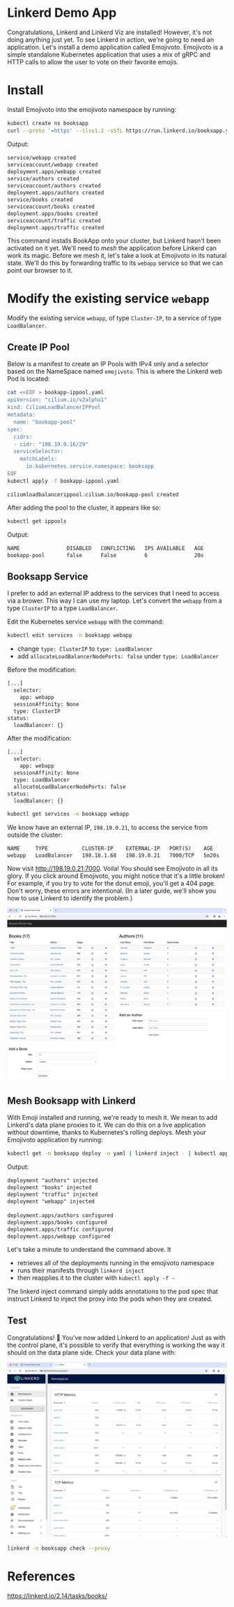 # Linkerd Demo App
Congratulations, Linkerd and Linkerd Viz are installed! However, it's not doing anything just yet. To see Linkerd in action, we're going to need an application. Let's install a demo application called Emojivoto. Emojivoto is a simple standalone Kubernetes application that uses a mix of gRPC and HTTP calls to allow the user to vote on their favorite emojis.

# Install
Install Emojivoto into the emojivoto namespace by running:
```sh
kubectl create ns booksapp
curl --proto '=https' --tlsv1.2 -sSfL https://run.linkerd.io/booksapp.yml | kubectl -n booksapp apply -f -
```

Output:
```
service/webapp created
serviceaccount/webapp created
deployment.apps/webapp created
service/authors created
serviceaccount/authors created
deployment.apps/authors created
service/books created
serviceaccount/books created
deployment.apps/books created
serviceaccount/traffic created
deployment.apps/traffic created
```

This command installs BookApp onto your cluster, but Linkerd hasn't been activated on it yet. We'll need to *mesh* the application before Linkerd can work its magic. Before we mesh it, let's take a look at Emojivoto in its natural state. We'll do this by forwarding traffic to its `webapp` service so that we can point our browser to it.

# Modify the existing service `webapp`
Modify the existing service `webapp`, of type `Cluster-IP`, to a service of type `LoadBalancer`.

## Create IP Pool
Below is a manifest to create an IP Pools with IPv4 only and a selector based on the NameSpace named `emojivoto`. This is where the Linkerd web Pod is located:
```sh
cat <<EOF > bookapp-ippool.yaml
apiVersion: "cilium.io/v2alpha1"
kind: CiliumLoadBalancerIPPool
metadata:
  name: "bookapp-pool"
spec:
  cidrs:
  - cidr: "198.19.0.16/29"
  serviceSelector:
    matchLabels:
      io.kubernetes.service.namespace: booksapp
EOF
kubectl apply -f bookapp-ippool.yaml
```

```
ciliumloadbalancerippool.cilium.io/bookapp-pool created
```

After adding the pool to the cluster, it appears like so:
```sh
kubectl get ippools
```

Output:
```
NAME               DISABLED   CONFLICTING   IPS AVAILABLE   AGE
bookapp-pool       false      False         6               20s
```

## Booksapp Service
I prefer to add an external IP address to the services that I need to access via a brower. This way I can use my laptop. Let's convert the `webapp` from a type `ClusterIP` to a type `LoadBalancer`.

Edit the Kubernetes service `webapp` with the command:
```sh
kubectl edit services -n booksapp webapp
```

- change `type: ClusterIP` to `type: LoadBalancer`
- add `allocateLoadBalancerNodePorts: false` under `type: LoadBalancer`

Before the modification:
```
[...]
  selector:
    app: webapp
  sessionAffinity: None
  type: ClusterIP
status:
  loadBalancer: {}
```

After the modification:
```
[...]
  selector:
    app: webapp
  sessionAffinity: None
  type: LoadBalancer
  allocateLoadBalancerNodePorts: false
status:
  loadBalancer: {}
```

```sh
kubectl get services -n booksapp webapp
```

We know have an external IP, `198.19.0.21`, to access the service from outside the cluster:
```
NAME     TYPE           CLUSTER-IP    EXTERNAL-IP   PORT(S)    AGE
webapp   LoadBalancer   198.18.1.68   198.19.0.21   7000/TCP   5m20s
```

Now visit http://198.19.0.21:7000. Voila! You should see Emojivoto in all its glory. If you click around Emojivoto, you might notice that it's a little broken! For example, if you try to vote for the donut emoji, you'll get a 404 page. Don't worry, these errors are intentional. (In a later guide, we'll show you how to use Linkerd to identify the problem.)

![Emojivoto](./images/booksapp-dashboard.jpg)

## Mesh Booksapp with Linkerd
With Emoji installed and running, we're ready to mesh it. We mean to add Linkerd's data plane proxies to it. We can do this on a live application without downtime, thanks to Kubernetes's rolling deploys. Mesh your Emojivoto application by running:
```sh
kubectl get -n booksapp deploy -o yaml | linkerd inject - | kubectl apply -f -
```

Output:
```
deployment "authors" injected
deployment "books" injected
deployment "traffic" injected
deployment "webapp" injected

deployment.apps/authors configured
deployment.apps/books configured
deployment.apps/traffic configured
deployment.apps/webapp configured
```

Let's take a minute to understand the command above. It
- retrieves all of the deployments running in the emojivoto namespace
- runs their manifests through `linkerd inject`
- then reapplies it to the cluster with `kubectl apply -f -`

The linkerd inject command simply adds annotations to the pod spec that instruct Linkerd to inject the proxy into the pods when they are created.

## Test
Congratulations! 🥳 You've now added Linkerd to an application! Just as with the control plane, it's possible to verify that everything is working the way it should on the data plane side. Check your data plane with:

![Dashboard](./images/booksapp-dashboard-viz.jpg)

```sh
linkerd -n booksapp check --proxy
```

# References
https://linkerd.io/2.14/tasks/books/
